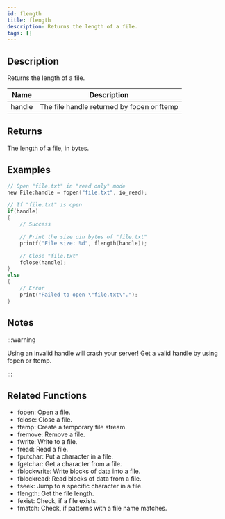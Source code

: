 ```yaml
---
id: flength
title: flength
description: Returns the length of a file.
tags: []
---
```


## Description

Returns the length of a file.

| Name   | Description                                |
| ------ | ------------------------------------------ |
| handle | The file handle returned by fopen or ftemp |

## Returns

The length of a file, in bytes.

## Examples

```c
// Open "file.txt" in "read only" mode
new File:handle = fopen("file.txt", io_read);

// If "file.txt" is open
if(handle)
{
	// Success

	// Print the size oin bytes of "file.txt"
	printf("File size: %d", flength(handle));

	// Close "file.txt"
	fclose(handle);
}
else
{
	// Error
	print("Failed to open \"file.txt\".");
}
```

## Notes

:::warning

Using an invalid handle will crash your server! Get a valid handle by using fopen or ftemp.

:::

## Related Functions

- fopen: Open a file.
- fclose: Close a file.
- ftemp: Create a temporary file stream.
- fremove: Remove a file.
- fwrite: Write to a file.
- fread: Read a file.
- fputchar: Put a character in a file.
- fgetchar: Get a character from a file.
- fblockwrite: Write blocks of data into a file.
- fblockread: Read blocks of data from a file.
- fseek: Jump to a specific character in a file.
- flength: Get the file length.
- fexist: Check, if a file exists.
- fmatch: Check, if patterns with a file name matches.
